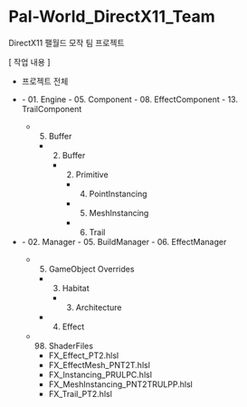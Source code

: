 # Pal-World_DirectX11_Team
 
DirectX11 팰월드 모작 팀 프로젝트

[ 작업 내용 ]

- <ToolEffect> 프로젝트 전체

- <Engine>
   - 01. Engine
      - 05. Component
         - 08. EffectComponent
         - 13. TrailComponent
 
   - 05. Buffer
      - 02. Buffer
         - 02. Primitive
            - 04. PointInstancing
            - 05. MeshInstancing
            - 06. Trail

- <Client>
   - 02. Manager
      - 05. BuildManager
      - 06. EffectManager
 
   - 05. GameObject Overrides
      - 03. Habitat
         - 03. Architecture
      - 04. Effect

   - 98. ShaderFiles
      - FX_Effect_PT2.hlsl
      - FX_EffectMesh_PNT2T.hlsl
      - FX_Instancing_PRULPC.hlsl
      - FX_MeshInstancing_PNT2TRULPP.hlsl
      - FX_Trail_PT2.hlsl
